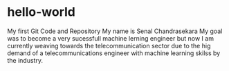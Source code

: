 # hello-world
My first Git Code and Repository
My name is Senal Chandrasekara
My goal was to become a very sucessfull machine lerning engineer but now I am currently weaving towards the telecommunication sector due to the hig demand of a telecommunications engineer with machine learning skilss by the industry.
